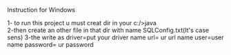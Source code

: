 Instruction for Windows

1- to run this project u must creat dir in your c:/>java  
2-then create an other file in that dir with name SQLConfig.txt(It's case sens)
3-the write 
as
driver=put your driver name
url= ur url name
user=user name
password= ur password